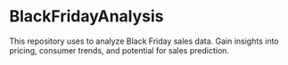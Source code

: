 # BlackFridayAnalysis
This repository uses to analyze Black Friday sales data. Gain insights into pricing, consumer trends, and potential for sales prediction.
